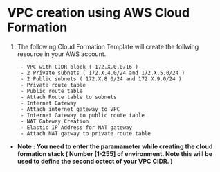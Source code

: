 # VPC creation using AWS Cloud Formation 

 1. The following Cloud Formation Template will create the follwing resource in your AWS account.

		 - VPC with CIDR block ( 172.X.0.0/16 )
		 - 2 Private subnets ( 172.X.4.0/24 and 172.X.5.0/24 )
		 - 2 Public subnets ( 172.X.8.0/24 and 172.X.9.0/24 )
		 - Private route table
		 - Public route table
		 - Attach Route table to subnets
		 - Internet Gateway
		 - Attach internet gateway to VPC
		 - Internet Gateway to public route table
		 - NAT Gateway Creation 
		 - Elastic IP Address for NAT gateway
		 - Attach NAT gatway to private route table

- **Note : You need to enter the paramameter while creating the cloud formation stack ( Number [1-255] of environment. Note this will be used to define the second octect of your VPC CIDR. )**